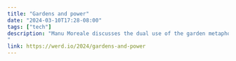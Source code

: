 ```yaml
---
title: "Gardens and power"
date: "2024-03-10T17:28-08:00"
tags: ["tech"]
description: "Manu Moreale discusses the dual use of the garden metaphor for both walled gardens and digital gardens:"
link: https://werd.io/2024/gardens-and-power
---
```

